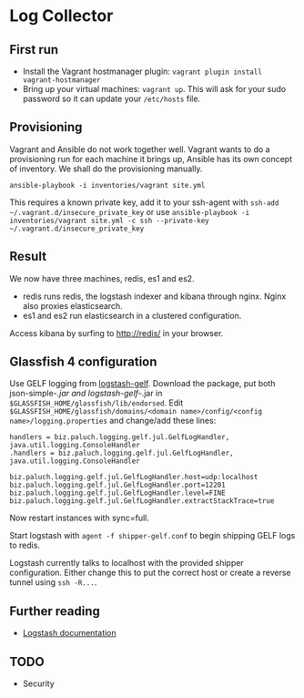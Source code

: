 Log Collector
=============


First run
---------

- Install the Vagrant hostmanager plugin:  `vagrant plugin install vagrant-hostmanager`
- Bring up your virtual machines: `vagrant up`. This will ask for your sudo password so it can update your
  `/etc/hosts` file.


Provisioning
------------

Vagrant and Ansible do not work together well. Vagrant wants to do a provisioning run for each machine it brings up, Ansible has its own concept of inventory. We shall do the provisioning manually.

`ansible-playbook -i inventories/vagrant site.yml`

This requires a known private key, add it to your ssh-agent with `ssh-add ~/.vagrant.d/insecure_private_key` or use `ansible-playbook -i inventories/vagrant site.yml -c ssh --private-key ~/.vagrant.d/insecure_private_key`


Result
------

We now have three machines, redis, es1 and es2.

- redis runs redis, the logstash indexer and kibana through nginx. Nginx also proxies elasticsearch.
- es1 and es2 run elasticsearch in a clustered configuration.

Access kibana by surfing to [http://redis/](http://redis/) in your browser.


Glassfish 4 configuration
-------------------------

Use GELF logging from [logstash-gelf](http://logging.paluch.biz/examples/jul.html).
Download the package, put both json-simple-*.jar and logstash-gelf-*.jar in `$GLASSFISH_HOME/glassfish/lib/endorsed`.
Edit `$GLASSFISH_HOME/glassfish/domains/<domain name>/config/<config name>/logging.properties` and change/add these lines:
```
handlers = biz.paluch.logging.gelf.jul.GelfLogHandler, java.util.logging.ConsoleHandler
.handlers = biz.paluch.logging.gelf.jul.GelfLogHandler, java.util.logging.ConsoleHandler

biz.paluch.logging.gelf.jul.GelfLogHandler.host=udp:localhost
biz.paluch.logging.gelf.jul.GelfLogHandler.port=12201
biz.paluch.logging.gelf.jul.GelfLogHandler.level=FINE
biz.paluch.logging.gelf.jul.GelfLogHandler.extractStackTrace=true
```

Now restart instances with sync=full.

Start logstash with `agent -f shipper-gelf.conf` to begin shipping GELF logs to redis.

Logstash currently talks to localhost with the provided shipper configuration. Either change this to put the correct host or create a reverse tunnel using `ssh -R...`.


Further reading
---------------

- [Logstash documentation](http://logstash.net/docs/1.3.3/tutorials/getting-started-centralized)


TODO
----

- Security
